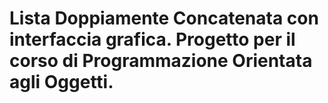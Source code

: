 # Lista Doppiamente Concatenata con interfaccia grafica. Progetto per il corso di Programmazione Orientata agli Oggetti.
